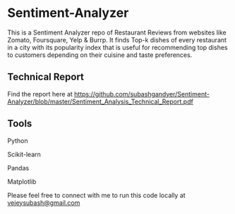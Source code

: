 # Sentiment-Analyzer
This is a Sentiment Analyzer repo of Restaurant Reviews from websites like Zomato, Foursquare, Yelp &amp; Burrp. It finds Top-k dishes of every restaurant in a city with its popularity index that is useful for recommending top dishes to customers depending on their cuisine and taste preferences.

## Technical Report
Find the report here at https://github.com/subashgandyer/Sentiment-Analyzer/blob/master/Sentiment_Analysis_Technical_Report.pdf

## Tools

Python

Scikit-learn

Pandas

Matplotlib



Please feel free to connect with me to run this code locally at vejeysubash@gmail.com

